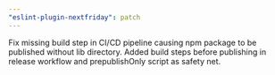 ```yaml
---
"eslint-plugin-nextfriday": patch
---
```


Fix missing build step in CI/CD pipeline causing npm package to be published without lib directory. Added build steps before publishing in release workflow and prepublishOnly script as safety net.
